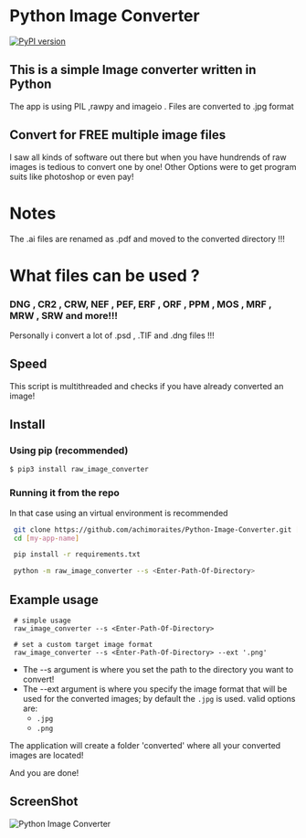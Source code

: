 # Python Image Converter
[![PyPI version](https://badge.fury.io/py/raw-image-converter.svg)](https://pypi.org/project/raw-image-converter/)


## This is a simple Image converter written in Python
The app is using PIL ,rawpy and imageio . 
Files are converted to .jpg format 

## Convert for FREE multiple image files
I saw all kinds of software out there but when you have hundrends of raw images is tedious to convert 
one by one! Other Options were to get program suits like photoshop or even pay! 
# Notes
The .ai files are renamed as .pdf and moved to the converted directory !!! 


# What files can be used ?
### DNG , CR2 , CRW, NEF , PEF, ERF , ORF , PPM , MOS , MRF , MRW , SRW and more!!!
Personally i convert a lot of .psd , .TIF and .dng files !!! 
## Speed
This script is multithreaded and checks if you have already converted an image!

## Install

### Using pip (recommended)
```bash
$ pip3 install raw_image_converter
```

### Running it from the repo
In that case using an virtual environment is recommended

```bash
 git clone https://github.com/achimoraites/Python-Image-Converter.git [my-app-name]
 cd [my-app-name]

 pip install -r requirements.txt

 python -m raw_image_converter --s <Enter-Path-Of-Directory>
```
## Example usage

```
 # simple usage
 raw_image_converter --s <Enter-Path-Of-Directory>

 # set a custom target image format
 raw_image_converter --s <Enter-Path-Of-Directory> --ext '.png'
```
- The --s argument is where you set the path to the directory you want to convert! 
- The --ext argument is where you specify the image format that will be used for the converted images; by default the `.jpg` is used. valid options are:
    - `.jpg`
    - `.png`

The application will create a folder 'converted' where all your converted images are located!

And you are done! 

## ScreenShot
<img src='https://raw.githubusercontent.com/achimoraites/Python-Image-Converter/master/sample.png' alt='Python Image Converter'>

